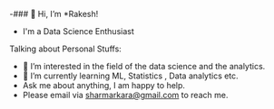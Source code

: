 -### 👋 Hi, I’m *Rakesh!


- I'm a Data Science Enthusiast 

Talking about Personal Stuffs:

- 👀 I’m interested in the field of the data science and the analytics.
- 🌱 I’m currently learning ML, Statistics , Data analytics etc.
-  Ask me about anything, I am happy to help.
-  Please email via sharmarkara@gmail.com to reach me.

<!---
sharmarkara/sharmarkara is a ✨ special ✨ repository because its `README.md` (this file) appears on your GitHub profile.
You can click the Preview link to take a look at your changes.
--->
